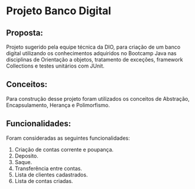 # **Projeto Banco Digital**

## Proposta:

Projeto sugerido pela equipe técnica da DIO, para criação de um banco digital utilizando os conhecimentos adquiridos no Bootcamp Java nas disciplinas de Orientação a objetos, tratamento de exceções, framework Collections e testes unitários com JUnit.

## Conceitos:

Para construção desse projeto foram utilizados os conceitos de Abstração, Encapsulamento, Herança e Polimorfismo.

## Funcionalidades:

Foram consideradas as seguintes funcionalidades:

1. Criação de contas corrente e poupança.
2. Deposito.
3. Saque.
4. Transferência entre contas.
5. Lista de clientes cadastrados.
6. Lista de contas criadas.
